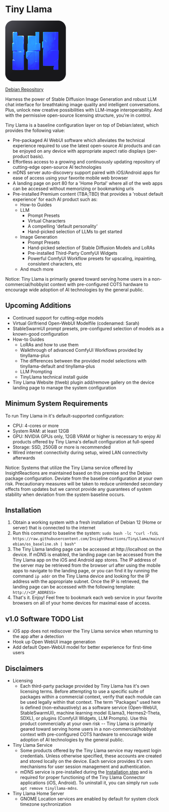 # Tiny Llama

![Tiny Llama Logo](web/static/android-chrome-192x192.png)

[Debian Repository](https://github.com/InsightReactions/debian.insightreactions.github.io)

Harness the power of Stable Diffusion Image Generation and robust LLM chat interface for breathtaking image quality and intelligent conversations. Plus, unlock new creative possibilities with LLM-image interoperability. And with the permissive open-source licensing structure, you're in control.

Tiny Llama is a baseline configuration layer on top of Debian:latest, which provides the following value:
- Pre-packaged AI WebUI software which alleviates the technical experience required to use the latest open-source AI products and can be enjoyed on any device with appropriate aspect ratio displays (per-product basis).
- Effortless access to a growing and continuously updating repository of cutting-edge open-source AI technologies
- mDNS server auto-discovery support paired with iOS/Android apps for ease of access using your favorite mobile web browser
- A landing page on port 80 for a 'Home Portal' where all of the web apps can be accessed without memorizing or bookmarking urls
- Pre-installed Premium content (TBA;TBD) that provides a 'robust default experience' for each AI product such as:
  - How-to Guides
  - LLM
    - Prompt Presets
    - Virtual Characters
    - A compelling 'default personality'
    - Hand-picked selection of LLMs to get started
  - Image Generation
    - Prompt Presets
    - Hand-picked selection of Stable Diffusion Models and LoRAs
    - Pre-installed Third-Party ComfyUI Widgets
    - Powerful ComfyUI Workflow presets for upscaling, inpainting, consistent characters, etc
  - And much more

Notice: Tiny Llama is primarily geared toward serving home users in a non-commercial/hobbyist context with pre-configured COTS hardware to encourage wide adoption of AI technologies by the general public.

## Upcoming Additions

- Continued support for cutting-edge models
- Virtual Girlfriend Open-WebUI Modelfile (codenamed: Sarah)
- StableSwarmUI prompt presets, pre-configured selection of models as a known-good configuration
- How-to Guides
  - LoRAs and how to use them
  - Walkthrough of advanced ComfyUI Workflows provided by tinyllama-plus
  - The differences between the provided model selections with tinyllama-default and tinyllama-plus
  - LLM Prompting
  - TinyLlama technical install guide
- Tiny Llama Website (tlweb) plugin add/remove gallery on the device landing page to manage the system configuration

## Minimum System Requirements

To run Tiny Llama in it's default-supported configuration:
- CPU: 4-cores or more
- System RAM: at least 12GB
- GPU: NVIDIA GPUs only, 12GB VRAM or higher is necessary to enjoy AI products offered by Tiny Llama's default configuration at full-speed
- Storage: SSD, 250GB or more is recommended
- Wired internet connectivity during setup, wired LAN connectivity afterwards

Notice: Systems that utilize the Tiny Llama service offered by InsightReactions are maintained based on this premise and the Debian package configuration. Deviate from the baseline configuration at your own risk. Precautionary measures will be taken to reduce unintended secondary effects from updates but we cannot provide any guarantees of system stability when deviation from the system baseline occurs.

## Installation

1. Obtain a working system with a fresh installation of Debian 12 (Home or server) that is connected to the internet
2. Run this command to baseline the system: `sudo bash -lc "curl -fsSL https://raw.githubusercontent.com/InsightReactions/TinyLlama/main/debian/os_baseline.sh | bash"`
3. The Tiny Llama landing page can be accessed at http://localhost on the device. If mDNS is enabled, the landing page can be accessed from the Tiny Llama app on the iOS and Android app stores. The IP address of the server may be retrieved from the browser url after using the mobile apps to navigate to the landing page, or you can find it by running the command `ip addr` on the Tiny Llama device and looking for the IP address with the appropriate subnet. Once the IP is retrieved, the landing page can be accessed with the following template: `http://<IP_ADDRESS>` 
4. That's it. Enjoy! Feel free to bookmark each web service in your favorite browsers on all of your home devices for maximal ease of access.

## v1.0 Software TODO List

- iOS app does not rediscover the Tiny Llama service when returning to the app after a detection
- Hook up Open WebUI image generation
- Add default Open-WebUI model for better experience for first-time users

## Disclaimers

- Licensing
  - Each third-party package provided by Tiny Llama has it's own licensing terms. Before attempting to use a specific suite of packages within a commercial context, verify that each module can be used legally within that context. The term "Packages" used here is defined (non-exhaustively) as a software service (Open-WebUI, StableSwarmUI), machine learning model (Llama3, Hermes2-Theta, SDXL), or plugins (ComfyUI Widgets, LLM Prompts). Use this product commercially at your own risk -- Tiny Llama is primarily geared toward serving home users in a non-commercial/hobbyist context with pre-configured COTS hardware to encourage wide adoption of AI technologies by the general public.
- Tiny Llama Service
  - Some products offered by the Tiny Llama service may request login credentials. Unless otherwise specified, these accounts are created and stored locally on the device. Each service provides it's own mechanisms for user session management and authentication.
  - mDNS service is pre-installed during the [Installation step](#installation) and is required for proper functioning of the Tiny Llama Connector applications (iOS, Android). To uninstall it, you can simply run `sudo apt remove tinyllama-mdns`.
- Tiny Llama Home Server
  - GNOME Location services are enabled by default for system clock timezone sychronization
